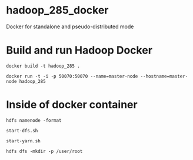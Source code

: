 # hadoop_285_docker

Docker for standalone and pseudo-distributed mode

# Build and run Hadoop Docker

`docker build -t hadoop_285 .`

`docker run -t -i -p 50070:50070 --name=master-node --hostname=master-node hadoop_285`

# Inside of docker container

`hdfs namenode -format`

`start-dfs.sh`

`start-yarn.sh`

`hdfs dfs -mkdir -p /user/root`


